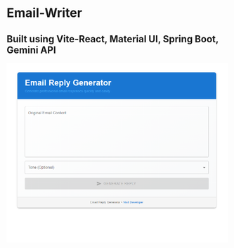 # Email-Writer

## Built using Vite-React, Material UI, Spring Boot, Gemini API

![alt text](image.png)
